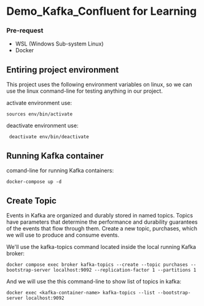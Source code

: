 # Demo_Kafka_Confluent for Learning 


### Pre-request
- WSL (Windows Sub-system Linux)
- Docker 

## Entiring project environment
This project uses the following environment variables on linux, so we can use the linux conmand-line for testing anything in our project. 

activate environment use: 

``` sources env/bin/activate ```

deactivate environment use:

``` deactivate env/bin/deactivate```


## Running Kafka container 

comand-line for running Kafka containers:


``` docker-compose up -d ```

## Create Topic
Events in Kafka are organized and durably stored in named topics. Topics have parameters that determine the performance and durability guarantees of the events that flow through them.
Create a new topic, purchases, which we will use to produce and consume events.

We'll use the kafka-topics command located inside the local running Kafka broker:


```
docker compose exec broker kafka-topics --create --topic purchases --bootstrap-server localhost:9092 --replication-factor 1 --partitions 1  
```

And we will use the this command-line to show list of topics in kafka:

```
docker exec <kafka-container-name> kafka-topics --list --bootstrap-server localhost:9092
```



